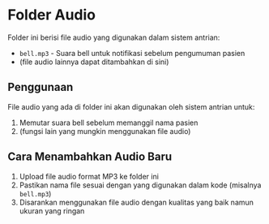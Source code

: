 # Folder Audio

Folder ini berisi file audio yang digunakan dalam sistem antrian:

- `bell.mp3` - Suara bell untuk notifikasi sebelum pengumuman pasien
- (file audio lainnya dapat ditambahkan di sini)

## Penggunaan

File audio yang ada di folder ini akan digunakan oleh sistem antrian untuk:
1. Memutar suara bell sebelum memanggil nama pasien
2. (fungsi lain yang mungkin menggunakan file audio)

## Cara Menambahkan Audio Baru

1. Upload file audio format MP3 ke folder ini
2. Pastikan nama file sesuai dengan yang digunakan dalam kode (misalnya `bell.mp3`)
3. Disarankan menggunakan file audio dengan kualitas yang baik namun ukuran yang ringan 